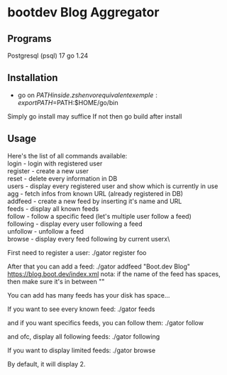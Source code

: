 # bootdev Blog Aggregator

## Programs
Postgresql (psql) 17
go 1.24

## Installation

- go on $PATH inside .zshenv or equivalent
exemple: export PATH=$PATH:$HOME/go/bin

Simply go install may suffice
If not then go build after install

## Usage
Here's the list of all commands available:\
login - login with registered user\
register - create a new user\
reset - delete every information in DB\
users - display every registered user and show which is currently in use\
agg - fetch infos from known URL (already registered in DB)\
addfeed - create a new feed by inserting it's name and URL\
feeds - display all known feeds\
follow - follow a specific feed (let's multiple user follow a feed)\
following - display every user following a feed\
unfollow - unfollow a feed\
browse - display every feed following by current userx\

First need to register a user:
./gator register foo

After that you can add a feed:
./gator addfeed "Boot.dev Blog" https://blog.boot.dev/index.xml
nota: if the name of the feed has spaces, then make sure it's in between ""

You can add has many feeds has your disk has space...

If you want to see every known feed:
./gator feeds

and if you want specifics feeds, you can follow them:
./gator follow <feedname>

and ofc, display all following feeds:
./gator following

If you want to display limited feeds:
./gator browse <limit>

By default, it will display 2.